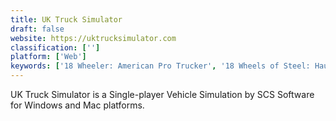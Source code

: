 ```yaml
---
title: UK Truck Simulator
draft: false 
website: https://uktrucksimulator.com
classification: ['']
platform: ['Web']
keywords: ['18 Wheeler: American Pro Trucker', '18 Wheels of Steel: Haulin’', 'American Truck Simulator', 'Bus & Cable-Car Simulator', 'Bus Driver', 'Farming Simulator 15', 'German Truck Simulator', 'Rigs of Rods', 'SPINTIRES', 'Scania Truck Driving Simulator', 'Spintires: MudRunner', 'Towtruck Simulator 2015', 'TruckSaver', 'Trucks and Trailers']
---
```

UK Truck Simulator is a Single-player Vehicle Simulation by SCS Software for Windows and Mac platforms.